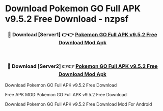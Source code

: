 # Download Pokemon GO Full APK v9.5.2 Free Download - nzpsf



<div align="center">
<h3>🔴 Download [Server1] 👉👉 <a href="https://momento.my/?title=Pokemon_GO_Full_APK_v9.5.2_Free_Download">Pokemon GO Full APK v9.5.2 Free Download Mod Apk</a></h3><br>

<h3>🔴 Download [Server2] 👉👉 <a href="https://momento.my/?title=Pokemon_GO_Full_APK_v9.5.2_Free_Download">Pokemon GO Full APK v9.5.2 Free Download Mod Apk</a></h3>
</div>



Download Pokemon GO Full APK v9.5.2 Free Download 

Free APK MOD Pokemon GO Full APK v9.5.2 Free Download 

Download Pokemon GO Full APK v9.5.2 Free Download Mod For Android
